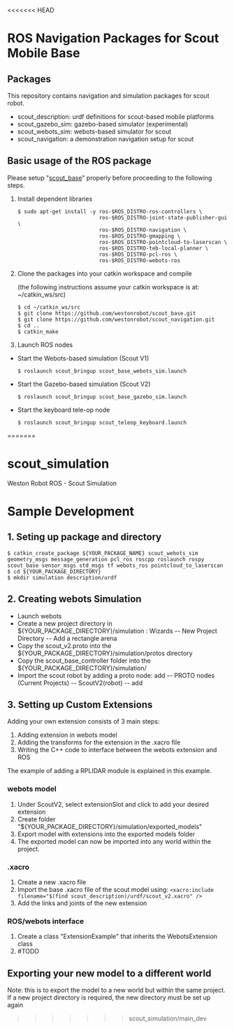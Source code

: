 <<<<<<< HEAD
# ROS Navigation Packages for Scout Mobile Base

## Packages

This repository contains navigation and simulation packages for scout robot. 

* scout_description: urdf definitions for scout-based mobile platforms
* scout_gazebo_sim: gazebo-based simulator (experimental)
* scout_webots_sim: webots-based simulator for scout
* scout_navigation: a demonstration navigation setup for scout

## Basic usage of the ROS package

Please setup "[scout_base](https://github.com/westonrobot/scout_base.git)" properly before proceeding to the following steps.

1. Install dependent libraries

    ```
    $ sudo apt-get install -y ros-$ROS_DISTRO-ros-controllers \
                              ros-$ROS_DISTRO-joint-state-publisher-gui \
                              ros-$ROS_DISTRO-navigation \
                              ros-$ROS_DISTRO-gmapping \
                              ros-$ROS_DISTRO-pointcloud-to-laserscan \
                              ros-$ROS_DISTRO-teb-local-planner \
                              ros-$ROS_DISTRO-pcl-ros \
                              ros-$ROS_DISTRO-webots-ros
    ```

2. Clone the packages into your catkin workspace and compile

    (the following instructions assume your catkin workspace is at: ~/catkin_ws/src)

    ```
    $ cd ~/catkin_ws/src
    $ git clone https://github.com/westonrobot/scout_base.git
    $ git clone https://github.com/westonrobot/scout_navigation.git
    $ cd ..
    $ catkin_make
    ```

4. Launch ROS nodes
 
* Start the Webots-based simulation (Scout V1)

    ```
    $ roslaunch scout_bringup scout_base_webots_sim.launch
    ```

* Start the Gazebo-based simulation (Scout V2)

    ```
    $ roslaunch scout_bringup scout_base_gazebo_sim.launch
    ```

* Start the keyboard tele-op node

    ```
    $ roslaunch scout_bringup scout_teleop_keyboard.launch
    ```
=======
# scout_simulation

Weston Robot ROS - Scout Simulation



# Sample Development

## 1. Seting up package and directory
```
$ catkin_create_package ${YOUR_PACKAGE_NAME} scout_webots_sim geometry_msgs message_generation pcl_ros roscpp roslaunch rospy scout_base sensor_msgs std_msgs tf webots_ros pointcloud_to_laserscan
$ cd ${YOUR_PACKAGE_DIRECTORY}
$ mkdir simulation description/urdf

```

## 2. Creating webots Simulation
* Launch webots
* Create a new project directory in ${YOUR_PACKAGE_DIRECTORY}/simulation : Wizards -- New Project Directory -- Add a rectangle arena
* Copy the scout_v2.proto into the ${YOUR_PACKAGE_DIRECTORY}/simulation/protos directory
* Copy the scout_base_controller folder into the ${YOUR_PACKAGE_DIRECTORY}/simulation/
* Import the scout robot by adding a proto node: add -- PROTO nodes (Current Projects) -- ScoutV2(robot) -- add

## 3. Setting up Custom Extensions
Adding your own extension consists of 3 main steps:
1. Adding extension in webots model
2. Adding the transforms for the extension in the .xacro file
3. Writing the C++ code to interface between the webots extension and ROS

The example of adding a RPLIDAR module is explained in this example. 
### webots model
1. Under ScoutV2, select extensionSlot and click <add> to add your desired extension
2. Create folder "${YOUR_PACKAGE_DIRECTORY}/simulation/exported_models"
3. Export model with extensions into the exported models folder
4. The exported model can now be imported into any world within the project.

### .xacro
1. Create a new .xacro file
2. Import the base .xacro file of the scout model using: ```<xacro:include filename="$(find scout_description)/urdf/scout_v2.xacro" />```
3. Add the links and joints of the new extension

### ROS/webots interface
1. Create a class "ExtensionExample" that inherits the WebotsExtension class
2. #TODO


## Exporting your new model to a different world
Note: this is to export the model to a new world but within the same project. If a new project directory is required, the new directory must be set up again
>>>>>>> scout_simulation/main_dev
